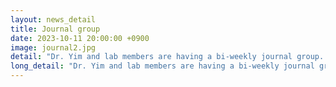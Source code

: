 ```yaml
---
layout: news_detail
title: Journal group
date: 2023-10-11 20:00:00 +0900
image: journal2.jpg
detail: "Dr. Yim and lab members are having a bi-weekly journal group. We are reading interesting papers to discuss various subjects on child language disorders."
long_detail: "Dr. Yim and lab members are having a bi-weekly journal group. We are reading interesting papers to discuss various subjects on child language disorders."
---
```


